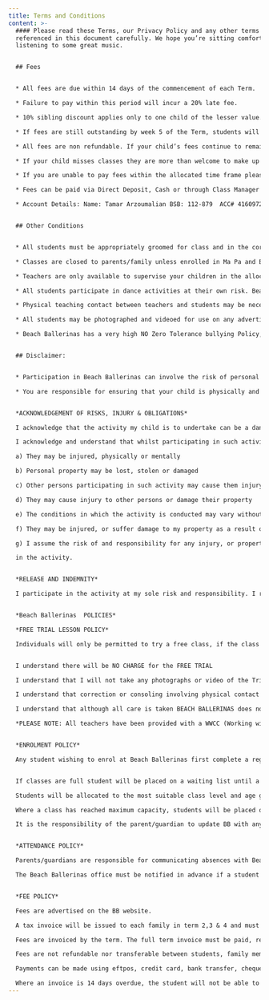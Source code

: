 ```yaml
---
title: Terms and Conditions
content: >-
  #### Please read these Terms, our Privacy Policy and any other terms
  referenced in this document carefully. We hope you’re sitting comfortably and
  listening to some great music.


  ## Fees


  * All fees are due within 14 days of the commencement of each Term.

  * Failure to pay within this period will incur a 20% late fee.

  * 10% sibling discount applies only to one child of the lesser value.

  * If fees are still outstanding by week 5 of the Term, students will be asked to sit and watch class until full payment is received.

  * All fees are non refundable. If your child’s fees continue to remain outstanding your account will be forwarded to our debt collection agency for further action. All agency costs will be added to your account.

  * If your child misses classes they are more than welcome to make up classes providing there is a vacancy and they have spoken to Beach Ballerinas staff member. Classes can only be made up within the same Term.

  * If you are unable to pay fees within the allocated time frame please contact us to make arrangements.

  * Fees can be paid via Direct Deposit, Cash or through Class Manager

  * Account Details: Name: Tamar Arzoumalian BSB: 112-879  ACC# 416097213


  ## Other Conditions


  * All students must be appropriately groomed for class and in the correct uniform. This is located on our Uniform List.

  * Classes are closed to parents/family unless enrolled in Ma Pa and Bubs where only one parent is to participate. We have an open week at the end of each Term where you can view your child’s class. Do not enter a studio unless you have spoken to a Beach Ballerina staff member as it causes distraction to the students.

  * Teachers are only available to supervise your children in the allocated class time inside the studio. We are not responsible for your child outside class times.

  * All students participate in dance activities at their own risk. Beach Ballerinas teachers are not responsible for any injury or accident that may occur during class. Beach Ballerinas strive to provide a safe and caring atmosphere.

  * Physical teaching contact between teachers and students may be necessary at times.

  * All students may be photographed and videoed for use on any advertising material and/or concert DVD

  * Beach Ballerinas has a very high NO Zero Tolerance bullying Policy, which includes social media, verbal or physical. Beach Ballerinas also has in place a zero tolerance to publicly discrediting Beach Ballerinas or any teachers, students, parents and office workers on any public forum. Instant dismissal from Beach Ballerinas, and legal action will commence.


  ## Disclaimer:


  * Participation in Beach Ballerinas can involve the risk of personal injury: While Beach Ballerinas takes all reasonable care in the conduct of its classes, it accepts no responsibility for injury or loss caused during classes or whilst participants are at or near the dance studio.

  * You are responsible for ensuring that your child is physically and medically fit for Beach Ballerinas and during their time at Beach Ballerinas they must take care of their own personal safety at all times.


  *ACKNOWLEDGEMENT OF RISKS, INJURY & OBLIGATIONS*

  I acknowledge that the activity my child is to undertake can be a dangerous activity and that by participating in it they are exposed to certain risks.

  I acknowledge and understand that whilst participating in such activity:

  a) They may be injured, physically or mentally

  b) Personal property may be lost, stolen or damaged

  c) Other persons participating in such activity may cause them injury or may damage their property

  d) They may cause injury to other persons or damage their property

  e) The conditions in which the activity is conducted may vary without warning

  f) They may be injured, or suffer damage to my property as a result of breaching this contract

  g) I assume the risk of and responsibility for any injury, or property damage resulting from their participation

  in the activity.


  *RELEASE AND INDEMNITY*

  I participate in the activity at my sole risk and responsibility. I release, indemnify and hold harmless Beach Ballerinas, its teachers and staff, from and against all and any actions or claims which may be made by me or on my behalf or by other parties for or in respect of or arising out of any injury, loss, damage or death caused to me or my property whether by negligence, breach of contract or in any way whatsoever.


  *Beach Ballerinas  POLICIES*

  *FREE TRIAL LESSON POLICY*

  Individuals will only be permitted to try a free class, if the class has vacancies. Places will only be held for 7 days in the lead up to participating in the free trial class. 


  I understand there will be NO CHARGE for the FREE TRIAL

  I understand that I will not take any photographs or video of the Trial class

  I understand that correction or consoling involving physical contact between my child/children and a teacher/ assistant teacher may at times be required.

  I understand that although all care is taken BEACH BALLERINAS does not accept responsibility for injuries, lost property or damage to personal property

  *PLEASE NOTE: All teachers have been provided with a WWCC (Working with Children Check) Clearance.*


  *ENROLMENT POLICY*

  Any student wishing to enrol at Beach Ballerinas first complete a registration form. This form is available on our website.


  If classes are full student will be placed on a waiting list until a place is available.

  Students will be allocated to the most suitable class level and age group according to BB standards.

  Where a class has reached maximum capacity, students will be placed on the waiting list. 

  It is the responsibility of the parent/guardian to update BB with any changes to personal information that was previously provided on their registration form.


  *ATTENDANCE POLICY*

  Parents/guardians are responsible for communicating absences with Beach Ballerinas admin staff.

  The Beach Ballerinas office must be notified in advance if a student is going to be absent from class. This can be done by emailing tamar@beachballerinas.com.au or calling 0405976552.


  *FEE POLICY* 

  Fees are advertised on the BB website.

  A tax invoice will be issued to each family in term 2,3 & 4 and must be paid within 14 days.

  Fees are invoiced by the term. The full term invoice must be paid, regardless of the number of classes the Student wishes to attend (or actually attends). There will be no refunds, credits, or transfers if the full term isn’t completed.

  Fees are not refundable nor transferable between students, family member, classes or terms.

  Payments can be made using eftpos, credit card, bank transfer, cheque or cash.

  Where an invoice is 14 days overdue, the student will not be able to participate in classes. Their position in a class will be held for 2 weeks only.
---
```

